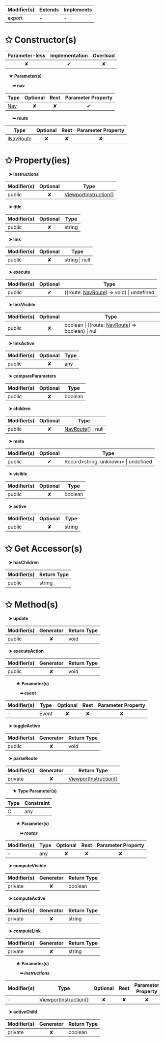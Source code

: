| Modifier(s)                            | Extends                      | Implements                                    |
|----------------------------------------|------------------------------|-----------------------------------------------|
| export | - | - |

# &#10025; Constructor(s)

| Parameter-less                         | Implementation                          | Overload                          |
|:--------------------------------------:|:---------------------------------------:|:---------------------------------:|
| ✘ | ✔ | ✘ |

&nbsp;&nbsp; **&#9733; Parameter(s)**

&nbsp;&nbsp;&nbsp;&nbsp;&nbsp; **&#10149; nav**

| Type                        | Optional                           | Rest                          | Parameter Property                          |
|-----------------------------|:----------------------------------:|:-----------------------------:|:-------------------------------------------:|
| [Nav](/router/class/nav/nav.md) | ✘  | ✘ | ✔ |

&nbsp;&nbsp;&nbsp;&nbsp;&nbsp; **&#10149; route**

| Type                        | Optional                           | Rest                          | Parameter Property                          |
|-----------------------------|:----------------------------------:|:-----------------------------:|:-------------------------------------------:|
| [INavRoute](/router/interface/nav/inavroute.md) | ✘  | ✘ | ✘ |

# &#10025; Property(ies)

&nbsp;&nbsp; **&#10148; instructions**

| Modifier(s)                               | Optional                           | Type                         |
|-------------------------------------------|:----------------------------------:|------------------------------|
| public | ✘ | [ViewportInstruction](/router/class/viewport-instruction/viewportinstruction.md)[] |

&nbsp;&nbsp; **&#10148; title**

| Modifier(s)                               | Optional                           | Type                         |
|-------------------------------------------|:----------------------------------:|------------------------------|
| public | ✘ | string |

&nbsp;&nbsp; **&#10148; link**

| Modifier(s)                               | Optional                           | Type                         |
|-------------------------------------------|:----------------------------------:|------------------------------|
| public | ✘ | string &#124; null |

&nbsp;&nbsp; **&#10148; execute**

| Modifier(s)                               | Optional                           | Type                         |
|-------------------------------------------|:----------------------------------:|------------------------------|
| public | ✔ | ((route: [NavRoute](/router/class/nav-route/navroute.md)) =&gt; void) &#124; undefined |

&nbsp;&nbsp; **&#10148; linkVisible**

| Modifier(s)                               | Optional                           | Type                         |
|-------------------------------------------|:----------------------------------:|------------------------------|
| public | ✘ | boolean &#124; ((route: [NavRoute](/router/class/nav-route/navroute.md)) =&gt; boolean) &#124; null |

&nbsp;&nbsp; **&#10148; linkActive**

| Modifier(s)                               | Optional                           | Type                         |
|-------------------------------------------|:----------------------------------:|------------------------------|
| public | ✘ | any |

&nbsp;&nbsp; **&#10148; compareParameters**

| Modifier(s)                               | Optional                           | Type                         |
|-------------------------------------------|:----------------------------------:|------------------------------|
| public | ✘ | boolean |

&nbsp;&nbsp; **&#10148; children**

| Modifier(s)                               | Optional                           | Type                         |
|-------------------------------------------|:----------------------------------:|------------------------------|
| public | ✘ | [NavRoute](/router/class/nav-route/navroute.md)[] &#124; null |

&nbsp;&nbsp; **&#10148; meta**

| Modifier(s)                               | Optional                           | Type                         |
|-------------------------------------------|:----------------------------------:|------------------------------|
| public | ✔ | Record&lt;string, unknown&gt; &#124; undefined |

&nbsp;&nbsp; **&#10148; visible**

| Modifier(s)                               | Optional                           | Type                         |
|-------------------------------------------|:----------------------------------:|------------------------------|
| public | ✘ | boolean |

&nbsp;&nbsp; **&#10148; active**

| Modifier(s)                               | Optional                           | Type                         |
|-------------------------------------------|:----------------------------------:|------------------------------|
| public | ✘ | string |

# &#10025; Get Accessor(s)

&nbsp;&nbsp; **&#10148; hasChildren**

| Modifier(s)                              | Return Type                       |
|------------------------------------------|-----------------------------------|
| public | string |

# &#10025; Method(s)

&nbsp;&nbsp; **&#10148; update**

| Modifier(s)                              | Generator                          | Return Type                       |
|------------------------------------------|:----------------------------------:|-----------------------------------|
| public | ✘ | void |

&nbsp;&nbsp; **&#10148; executeAction**

| Modifier(s)                              | Generator                          | Return Type                       |
|------------------------------------------|:----------------------------------:|-----------------------------------|
| public | ✘ | void |

&nbsp;&nbsp;&nbsp;&nbsp;&nbsp;&nbsp;&nbsp;&nbsp; **&#9733; Parameter(s)**

&nbsp;&nbsp;&nbsp;&nbsp;&nbsp;&nbsp;&nbsp;&nbsp;&nbsp;&nbsp;&nbsp; _**&#10149; event**_

| Modifier(s)                              | Type                        | Optional                           | Rest                          | Parameter Property                          |
|------------------------------------------|-----------------------------|:----------------------------------:|:-----------------------------:|:-------------------------------------------:|
| - | Event | ✘  | ✘ | ✘ |

&nbsp;&nbsp; **&#10148; toggleActive**

| Modifier(s)                              | Generator                          | Return Type                       |
|------------------------------------------|:----------------------------------:|-----------------------------------|
| public | ✘ | void |

&nbsp;&nbsp; **&#10148; parseRoute**

| Modifier(s)                              | Generator                          | Return Type                       |
|------------------------------------------|:----------------------------------:|-----------------------------------|
| private | ✘ | [ViewportInstruction](/router/class/viewport-instruction/viewportinstruction.md)[] |

&nbsp;&nbsp;&nbsp;&nbsp;&nbsp; **&#9733; Type Parameter(s)**

| Type | Constraint |
| ---- | ---------- |
| C    | any        |

&nbsp;&nbsp;&nbsp;&nbsp;&nbsp;&nbsp;&nbsp;&nbsp; **&#9733; Parameter(s)**

&nbsp;&nbsp;&nbsp;&nbsp;&nbsp;&nbsp;&nbsp;&nbsp;&nbsp;&nbsp;&nbsp; _**&#10149; routes**_

| Modifier(s)                              | Type                        | Optional                           | Rest                          | Parameter Property                          |
|------------------------------------------|-----------------------------|:----------------------------------:|:-----------------------------:|:-------------------------------------------:|
| - | any | ✘  | ✘ | ✘ |

&nbsp;&nbsp; **&#10148; computeVisible**

| Modifier(s)                              | Generator                          | Return Type                       |
|------------------------------------------|:----------------------------------:|-----------------------------------|
| private | ✘ | boolean |

&nbsp;&nbsp; **&#10148; computeActive**

| Modifier(s)                              | Generator                          | Return Type                       |
|------------------------------------------|:----------------------------------:|-----------------------------------|
| private | ✘ | string |

&nbsp;&nbsp; **&#10148; computeLink**

| Modifier(s)                              | Generator                          | Return Type                       |
|------------------------------------------|:----------------------------------:|-----------------------------------|
| private | ✘ | string |

&nbsp;&nbsp;&nbsp;&nbsp;&nbsp;&nbsp;&nbsp;&nbsp; **&#9733; Parameter(s)**

&nbsp;&nbsp;&nbsp;&nbsp;&nbsp;&nbsp;&nbsp;&nbsp;&nbsp;&nbsp;&nbsp; _**&#10149; instructions**_

| Modifier(s)                              | Type                        | Optional                           | Rest                          | Parameter Property                          |
|------------------------------------------|-----------------------------|:----------------------------------:|:-----------------------------:|:-------------------------------------------:|
| - | [ViewportInstruction](/router/class/viewport-instruction/viewportinstruction.md)[] | ✘  | ✘ | ✘ |

&nbsp;&nbsp; **&#10148; activeChild**

| Modifier(s)                              | Generator                          | Return Type                       |
|------------------------------------------|:----------------------------------:|-----------------------------------|
| private | ✘ | boolean |